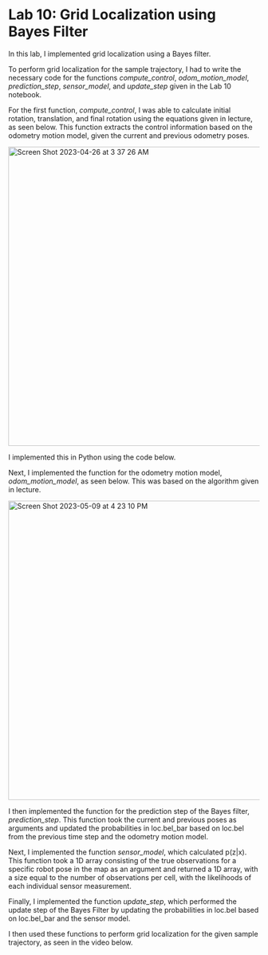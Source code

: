 # Lab 10: Grid Localization using Bayes Filter

In this lab, I implemented grid localization using a Bayes filter.

To perform grid localization for the sample trajectory, I had to write the necessary code for the functions _compute_control_, _odom_motion_model_, _prediction_step_, _sensor_model_, and _update_step_ given in the Lab 10 notebook.

For the first function, _compute_control_, I was able to calculate initial rotation, translation, and final rotation using the equations given in lecture, as seen below. This function extracts the control information based on the odometry motion model, given the current and previous odometry poses.

<img width="600" alt="Screen Shot 2023-04-26 at 3 37 26 AM" src="https://user-images.githubusercontent.com/123786420/234503713-47a9a0ec-d9ed-40c7-9578-dffb16f6e460.png">

I implemented this in Python using the code below.

<script src="https://gist.github.com/sarika2446/4c9110f574824759829811f2e69698ce.js"></script>

Next, I implemented the function for the odometry motion model, _odom_motion_model_, as seen below. This was based on the algorithm given in lecture.

<img width="600" alt="Screen Shot 2023-05-09 at 4 23 10 PM" src="https://github.com/sarika2446/ece4160/assets/123786420/5a3468be-22eb-4cc3-9bed-f89476e6e8db">

<script src="https://gist.github.com/sarika2446/1be1b96fb04b214b71f364c4cacbafbf.js"></script>

I then implemented the function for the prediction step of the Bayes filter, _prediction_step_. This function took the current and previous poses as arguments and updated the probabilities in loc.bel_bar based on loc.bel from the previous time step and the odometry motion model. 

<script src="https://gist.github.com/sarika2446/62773d1d3b4fc5654d4390f6aa9dd9f8.js"></script>

Next, I implemented the function _sensor_model_, which calculated p(z|x). This function took a 1D array consisting of the true observations for a specific robot pose in the map as an argument and returned a 1D array, with a size equal to the number of observations per cell, with the likelihoods of each individual sensor measurement.

<script src="https://gist.github.com/sarika2446/35fc5ed0657528ab4a3a83e66b8062dc.js"></script>

Finally, I implemented the function _update_step_, which performed the update step of the Bayes Filter by updating the probabilities in loc.bel based on loc.bel_bar and the sensor model.

<script src="https://gist.github.com/sarika2446/82553d97453a68809f4306557c593912.js"></script>

I then used these functions to perform grid localization for the given sample trajectory, as seen in the video below. 
